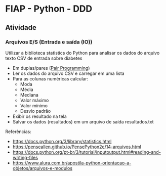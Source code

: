# FIAP - Python - DDD
## Atividade
### Arquivos E/S (Entrada e saída (IO))

Utilizar a biblioteca statistics do Python para analisar os dados do arquivo texto CSV de entrada sobre diabetes 

- Em duplas/pares ([Pair Programming](https://en.wikipedia.org/wiki/Pair_programming))
- Ler os dados do arquivo CSV e carregar em uma lista
- Para as colunas numéricas calcular:
  - Moda
  - Média
  - Mediana
  - Valor máximo
  - Valor mínimo
  - Desvio padrão
- Exibir os resultado na tela
- Salvar os dados (resultados) em um arquivo de saída resultados.txt

Referências:
- https://docs.python.org/3/library/statistics.html
- https://penseallen.github.io/PensePython2e/14-arquivos.html
- https://docs.python.org/pt-br/3/tutorial/inputoutput.html#reading-and-writing-files
- https://www.alura.com.br/apostila-python-orientacao-a-objetos/arquivos-e-modulos
